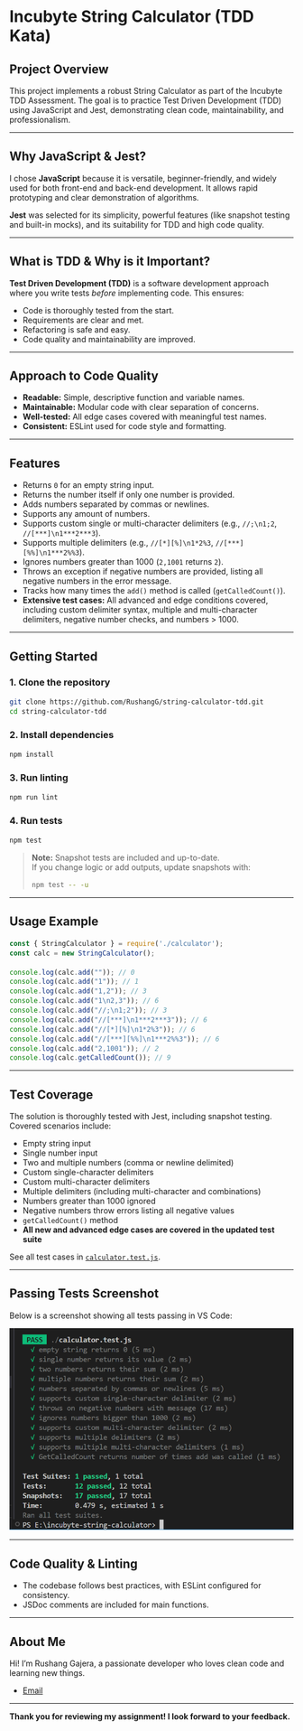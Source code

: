 # Incubyte String Calculator (TDD Kata)

## Project Overview

This project implements a robust String Calculator as part of the Incubyte TDD Assessment. The goal is to practice Test Driven Development (TDD) using JavaScript and Jest, demonstrating clean code, maintainability, and professionalism.

---

## Why JavaScript & Jest?

I chose **JavaScript** because it is versatile, beginner-friendly, and widely used for both front-end and back-end development. It allows rapid prototyping and clear demonstration of algorithms.

**Jest** was selected for its simplicity, powerful features (like snapshot testing and built-in mocks), and its suitability for TDD and high code quality.

---

## What is TDD & Why is it Important?

**Test Driven Development (TDD)** is a software development approach where you write tests *before* implementing code. This ensures:
- Code is thoroughly tested from the start.
- Requirements are clear and met.
- Refactoring is safe and easy.
- Code quality and maintainability are improved.

---

## Approach to Code Quality

- **Readable:** Simple, descriptive function and variable names.
- **Maintainable:** Modular code with clear separation of concerns.
- **Well-tested:** All edge cases covered with meaningful test names.
- **Consistent:** ESLint used for code style and formatting.

---

## Features

- Returns `0` for an empty string input.
- Returns the number itself if only one number is provided.
- Adds numbers separated by commas or newlines.
- Supports any amount of numbers.
- Supports custom single or multi-character delimiters (e.g., `//;\n1;2`, `//[***]\n1***2***3`).
- Supports multiple delimiters (e.g., `//[*][%]\n1*2%3`, `//[***][%%]\n1***2%%3`).
- Ignores numbers greater than 1000 (`2,1001` returns `2`).
- Throws an exception if negative numbers are provided, listing all negative numbers in the error message.
- Tracks how many times the `add()` method is called (`getCalledCount()`).
- **Extensive test cases:** All advanced and edge conditions covered, including custom delimiter syntax, multiple and multi-character delimiters, negative number checks, and numbers > 1000.

---

## Getting Started

### 1. Clone the repository
```bash
git clone https://github.com/RushangG/string-calculator-tdd.git
cd string-calculator-tdd
```

### 2. Install dependencies
```bash
npm install
```

### 3. Run linting
```bash
npm run lint
```

### 4. Run tests
```bash
npm test
```

> **Note:** Snapshot tests are included and up-to-date.  
> If you change logic or add outputs, update snapshots with:
> ```bash
> npm test -- -u
> ```

---

## Usage Example

```js
const { StringCalculator } = require('./calculator');
const calc = new StringCalculator();

console.log(calc.add("")); // 0
console.log(calc.add("1")); // 1
console.log(calc.add("1,2")); // 3
console.log(calc.add("1\n2,3")); // 6
console.log(calc.add("//;\n1;2")); // 3
console.log(calc.add("//[***]\n1***2***3")); // 6
console.log(calc.add("//[*][%]\n1*2%3")); // 6
console.log(calc.add("//[***][%%]\n1***2%%3")); // 6
console.log(calc.add("2,1001")); // 2
console.log(calc.getCalledCount()); // 9
```

---

## Test Coverage

The solution is thoroughly tested with Jest, including snapshot testing. Covered scenarios include:

- Empty string input
- Single number input
- Two and multiple numbers (comma or newline delimited)
- Custom single-character delimiters
- Custom multi-character delimiters
- Multiple delimiters (including multi-character and combinations)
- Numbers greater than 1000 ignored
- Negative numbers throw errors listing all negative values
- `getCalledCount()` method
- **All new and advanced edge cases are covered in the updated test suite**

See all test cases in [`calculator.test.js`](./calculator.test.js).

---

## Passing Tests Screenshot

Below is a screenshot showing all tests passing in VS Code:

![Screenshot of passing tests](tests-passing.png)

---

## Code Quality & Linting

- The codebase follows best practices, with ESLint configured for consistency.
- JSDoc comments are included for main functions.

---

## About Me

Hi! I’m Rushang Gajera, a passionate developer who loves clean code and learning new things.  
- [Email](mailto:gajerarushang17@gmail.com)

---

**Thank you for reviewing my assignment! I look forward to your feedback.**